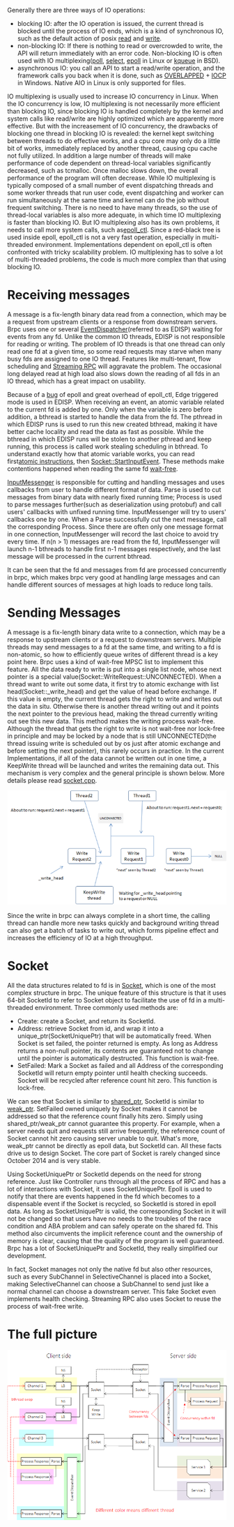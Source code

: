 Generally there are three ways of IO operations:

- blocking IO: after the IO operation is issued, the current thread is blocked until the process of IO ends, which is a kind of synchronous IO, such as the default action of posix [read](http://linux.die.net/man/2/read) and [write](http://linux.die.net/man/2/write).
- non-blocking IO: If there is nothing to read or overcrowded to write, the API will return immediately with an error code. Non-blocking IO is often used with IO multiplexing([poll](http://linux.die.net/man/2/poll), [select](http://linux.die.net/man/2/select), [epoll](http://linux.die.net/man/4/epoll) in Linux or [kqueue](https://www.freebsd.org/cgi/man.cgi?query=kqueue&sektion=2) in BSD).
- asynchronous IO: you call an API to start a read/write operation, and the framework calls you back when it is done, such as [OVERLAPPED](https://msdn.microsoft.com/en-us/library/windows/desktop/ms684342(v=vs.85).aspx) + [IOCP](https://msdn.microsoft.com/en-us/library/windows/desktop/aa365198(v=vs.85).aspx) in Windows. Native AIO in Linux is only supported for files.

IO multiplexing is usually used to increase IO concurrency in Linux. When the IO concurrency is low, IO multiplexing is not necessarily more efficient than blocking IO, since blocking IO is handled completely by the kernel and system calls like read/write are highly optimized which are apparently more effective. But with the increasement of IO concurrency, the drawbacks of blocking one thread in blocking IO is revealed: the kernel kept switching between threads to do effective works, and a cpu core may only do a little bit of works, immediately replaced by another thread, causing cpu cache not fully utilized. In addition a large number of threads will make performance of code dependent on thread-local variables significantly decreased, such as tcmalloc. Once malloc slows down, the overall performance of the program will often decrease. While IO multiplexing is typically composed of a small number of event dispatching threads and some worker threads that run user code, event dispatching and worker can run simultaneously at the same time and kernel can do the job without frequent switching. There is no need to have many threads, so the use of thread-local variables is also more adequate, in which time IO multiplexing is faster than blocking IO. But IO multiplexing also has its own problems, it needs to call more system calls, such as[epoll_ctl](http://man7.org/linux/man-pages/man2/epoll_ctl.2.html). Since a red-black tree is used inside epoll, epoll_ctl is not a very fast operation, especially in multi-threaded environment. Implementations dependent on epoll_ctl is often confronted with tricky scalability problem. IO multiplexing has to solve a lot of multi-threaded problems, the code is much more complex than that using blocking IO.

# Receiving messages

A message is a fix-length binary data read from a connection, which may be a request from upstream clients or a response from downstream servers. Brpc uses one or several [EventDispatcher](https://github.com/brpc/brpc/blob/master/src/brpc/event_dispatcher.cpp)(referred to as EDISP) waiting for events from any fd. Unlike the common IO threads, EDISP is not responsible for reading or writing. The problem of IO threads is that one thread can only read one fd at a given time, so some read requests may starve when many busy fds are assigned to one IO thread. Features like multi-tenant, flow scheduling and [Streaming RPC](streaming_rpc.md) will aggravate the problem. The occasional long delayed read at high load also slows down the reading of all fds in an IO thread, which has a great impact on usability.

Because of a [bug](https://patchwork.kernel.org/patch/1970231/) of epoll and great overhead of epoll_ctl, Edge triggered mode is used in EDISP. When receiving an event, an atomic variable related to the current fd is added by one. Only when the variable is zero before addition, a bthread is started to handle the data from the fd. The pthread in which EDISP runs is used to run this new created bthread, making it have better cache locality and read the data as fast as possible. While the bthread in which EDISP runs will be stolen to another pthread and keep running, this process is called work stealing scheduling in bthread. To understand exactly how that atomic variable works, you can read first[atomic instructions](atomic_instructions.md), then [Socket::StartInputEvent](https://github.com/brpc/brpc/blob/master/src/brpc/socket.cpp). These methods make contentions happened when reading the same fd [wait-free](http://en.wikipedia.org/wiki/Non-blocking_algorithm#Wait-freedom).

[InputMessenger](https://github.com/brpc/brpc/blob/master/src/brpc/input_messenger.h) is responsible for cutting and handling messages and uses callbacks from user to handle different format of data. Parse is used to cut messages from binary data with nearly fixed running time; Process is used to parse messages further(such as deserialization using protobuf) and call users' callbacks with unfixed running time. InputMessenger will try to users' callbacks one by one. When a Parse successfully cut the next message, call the corresponding Process. Since there are often only one message format in one connection, InputMessenger will record the last choice to avoid try every time. If n(n > 1) messages are read from the fd, InputMessenger will launch n-1 bthreads to handle first n-1 messages respectively, and the last message will be processed in the current bthread.

It can be seen that the fd and messages from fd are processed concurrently in brpc, which makes brpc very good at handling large messages and can handle different sources of messages at high loads to reduce long tails.

# Sending Messages

A message is a fix-length binary data write to a connection, which may be a response to upstream clients or a request to downstream servers. Multiple threads may send messages to a fd at the same time, and writing to a fd is non-atomic, so how to efficiently queue writes of different thread is a key point here. Brpc uses a kind of wait-free MPSC list to implement this feature. All the data ready to write is put into a single list node, whose next pointer is a special value(Socket::WriteRequest::UNCONNECTED). When a thread want to write out some data, it first try to atomic exchange with list head(Socket::_write_head) and get the value of head before exchange. If this value is empty, the current thread gets the right to write and writes out the data in situ. Otherwise there is another thread writing out and it points the next pointer to the previous head, making the thread currently writing out see this new data. This method makes the writing process wait-free. Although the thread that gets the right to write is not wait-free nor lock-free in principle and may be locked by a node that is still UNCONNECTED(the thread issuing write is scheduled out by os just after atomic exchange and before setting the next pointer), this rarely occurs in practice. In the current Implementations, if all of the data cannot be written out in one time, a KeepWrite thread will be launched and writes the remaining data out. This mechanism is very complex and the general principle is shown below. More details please read [socket.cpp](https://github.com/brpc/brpc/blob/master/src/brpc/socket.cpp).

![img](../images/write.png)

Since the write in brpc can always complete in a short time, the calling thread can handle more new tasks quickly and background writing thread can also get a batch of tasks to write out, which forms pipeline effect and increases the efficiency of IO at a high throughput.

# Socket

All the data structures related to fd is in [Socket](https://github.com/brpc/brpc/blob/master/src/brpc/socket.h), which is one of the most complex structure in brpc. The unique feature of this structure is that it uses 64-bit SocketId to refer to Socket object to facilitate the use of fd in a multi-threaded environment. Three commonly used methods are:

- Create: create a Socket, and return its SocketId.
- Address: retrieve Socket from id, and wrap it into a unique_ptr(SocketUniquePtr) that will be automatically freed. When Socket is set failed, the pointer returned is empty. As long as Address returns a non-null pointer, its contents are guaranteed not to change until the pointer is automatically destructed. This function is wait-free.
- SetFailed: Mark a Socket as failed and all Address of the corresponding SocketId will return empty pointer until health checking succeeds. Socket will be recycled after reference count hit zero. This function is lock-free.

We can see that Socket is similar to [shared_ptr](http://en.cppreference.com/w/cpp/memory/shared_ptr), SocketId is similar to [weak_ptr](http://en.cppreference.com/w/cpp/memory/weak_ptr). SetFailed owned uniquely by Socket makes it cannot be addressed so that the reference count finally hits zero. Simply using shared_ptr/weak_ptr cannot guarantee this property. For example, when a server needs quit and requests still arrive frequently, the reference count of Socket cannot hit zero causing server unable to quit. What's more, weak_ptr cannot be directly as epoll data, but SocketId can. All these facts drive us to design Socket. The core part of Socket is rarely changed since October 2014 and is very stable.

Using SocketUniquePtr or SocketId depends on the need for strong reference. Just like Controller runs through all the process of RPC and has a lot of interactions with Socket, it uses SocketUniquePtr. Epoll is used to notify that there are events happened in the fd which becomes to a dispensable event if the Socket is recycled, so SocketId is stored in epoll data. As long as SocketUniquePtr is valid, the corresponding Socket in it will not be changed so that users have no needs to the troubles of the race condition and ABA problem and can safely operate on the shared fd. This method also circumvents the implicit reference count and the ownership of memory is clear, causing that the quality of the program is well guaranteed. Brpc has a lot of SocketUniquePtr and SocketId, they really simplified our development.

In fact, Socket manages not only the native fd but also other resources, such as every SubChannel in SelectiveChannel is placed into a Socket, making SelectiveChannel can choose a SubChannel to send just like a normal channel can choose a downstream server. This fake Socket even implements health checking. Streaming RPC also uses Socket to reuse the process of wait-free write.

# The full picture

![img](../images/rpc_flow.png)
